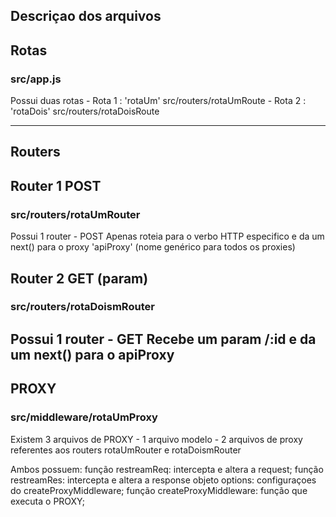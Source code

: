 ## Descriçao dos arquivos

## Rotas
### src/app.js
Possui duas rotas
    - Rota 1 : 'rotaUm' src/routers/rotaUmRoute
    - Rota 2 : 'rotaDois' src/routers/rotaDoisRoute

---

## Routers
## Router 1 POST
### src/routers/rotaUmRouter
Possui 1 router - POST
Apenas roteia para o verbo HTTP especifico e da um next() para o proxy 'apiProxy' (nome genérico para todos os proxies)

## Router 2 GET (param)
### src/routers/rotaDoismRouter
Possui 1 router - GET
Recebe um param /:id e da um next() para o apiProxy
---

## PROXY
### src/middleware/rotaUmProxy
Existem 3 arquivos de PROXY
    - 1 arquivo modelo 
    - 2 arquivos de proxy referentes aos routers rotaUmRouter e rotaDoismRouter

Ambos possuem:
    função restreamReq: intercepta e altera a request;
    função restreamRes: intercepta e altera a response
    objeto options: configuraçoes do createProxyMiddleware;
    função createProxyMiddleware: função que executa o PROXY;